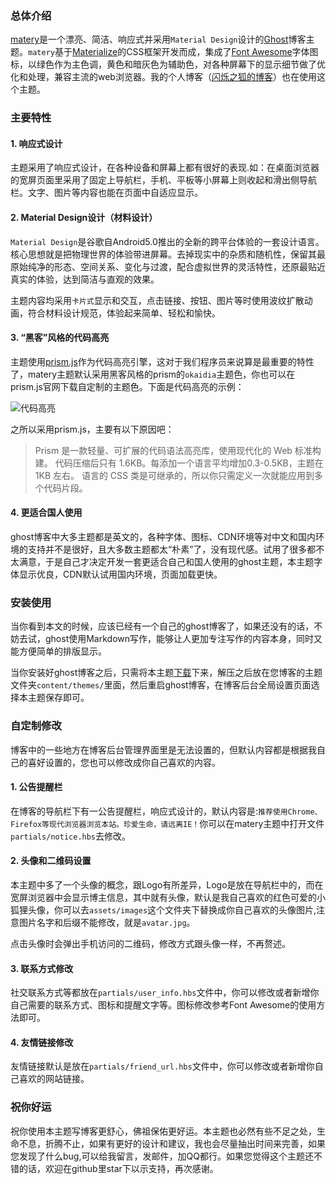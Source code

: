 ### 总体介绍
[matery][1]是一个漂亮、简洁、响应式并采用`Material Design`设计的[Ghost][2]博客主题。`matery`基于[Materialize][3]的CSS框架开发而成，集成了[Font Awesome][4]字体图标，以绿色作为主色调，黄色和暗灰色为辅助色，对各种屏幕下的显示细节做了优化和处理，兼容主流的web浏览器。我的个人博客（[闪烁之狐的博客][5]）也在使用这个主题。

### 主要特性

#### 1. 响应式设计

主题采用了响应式设计，在各种设备和屏幕上都有很好的表现.如：在桌面浏览器的宽屏页面里采用了固定上导航栏，手机、平板等小屏幕上则收起和滑出侧导航栏。文字、图片等内容也能在页面中自适应显示。

#### 2. Material Design设计（材料设计）

`Material Design`是谷歌自Android5.0推出的全新的跨平台体验的一套设计语言。核心思想就是把物理世界的体验带进屏幕。去掉现实中的杂质和随机性，保留其最原始纯净的形态、空间关系、变化与过渡，配合虚拟世界的灵活特性，还原最贴近真实的体验，达到简洁与直观的效果。

主题内容均采用`卡片式`显示和交互，点击链接、按钮、图片等时使用波纹扩散动画，符合材料设计规范，体验起来简单、轻松和愉快。

#### 3. “黑客”风格的代码高亮

主题使用[prism.js][6]作为代码高亮引擎，这对于我们程序员来说算是最重要的特性了，matery主题默认采用黑客风格的prism的`okaidia`主题色，你也可以在prism.js官网下载自定制的主题色。下面是代码高亮的示例：

![代码高亮][7]

之所以采用prism.js，主要有以下原因吧：

> Prism 是一款轻量、可扩展的代码语法高亮库，使用现代化的 Web 标准构建。 代码压缩后只有 1.6KB。每添加一个语言平均增加0.3-0.5KB，主题在 1KB 左右。 语言的 CSS 类是可继承的，所以你只需定义一次就能应用到多个代码片段。

#### 4. 更适合国人使用

ghost博客中大多主题都是英文的，各种字体、图标、CDN环境等对中文和国内环境的支持并不是很好，且大多数主题都太“朴素”了，没有现代感。试用了很多都不太满意，于是自己才决定开发一套更适合自己和国人使用的ghost主题，本主题字体显示优良，CDN默认试用国内环境，页面加载更快。

### 安装使用

当你看到本文的时候，应该已经有一个自己的ghost博客了，如果还没有的话，不妨去试，ghost使用Markdown写作，能够让人更加专注写作的内容本身，同时又能方便简单的排版显示。

当你安装好ghost博客之后，只需将本主题[下载][8]下来，解压之后放在您博客的主题文件夹`content/themes/`里面，然后重启ghost博客，在博客后台全局设置页面选择本主题保存即可。

### 自定制修改

博客中的一些地方在博客后台管理界面里是无法设置的，但默认内容都是根据我自己的喜好设置的，您也可以修改成你自己喜欢的内容。

#### 1. 公告提醒栏

在博客的导航栏下有一公告提醒栏，响应式设计的，默认内容是:`推荐使用Chrome、Firefox等现代浏览器浏览本站。珍爱生命，请远离IE！`你可以在matery主题中打开文件`partials/notice.hbs`去修改。

#### 2. 头像和二维码设置

本主题中多了一个头像的概念，跟Logo有所差异，Logo是放在导航栏中的，而在宽屏浏览器中会显示博主信息，其中就有头像，默认是我自己喜欢的红色可爱的小狐狸头像，你可以去`assets/images`这个文件夹下替换成你自己喜欢的头像图片,注意图片名字和后缀不能修改，就是`avatar.jpg`。

点击头像时会弹出手机访问的二维码，修改方式跟头像一样，不再赘述。

#### 3. 联系方式修改

社交联系方式等都放在`partials/user_info.hbs`文件中，你可以修改或者新增你自己需要的联系方式、图标和提醒文字等。图标修改参考Font Awesome的使用方法即可。

#### 4. 友情链接修改

友情链接默认是放在`partials/friend_url.hbs`文件中，你可以修改或者新增你自己喜欢的网站链接。

### 祝你好运

祝你使用本主题写博客更舒心，佛祖保佑更好运。本主题也必然有些不足之处，生命不息，折腾不止，如果有更好的设计和建议，我也会尽量抽出时间来完善，如果您发现了什么bug,可以给我留言，发邮件，加QQ都行。如果您觉得这个主题还不错的话，欢迎在github里star下以示支持，再次感谢。


  [1]: https://github.com/chenjiayin1990/ghost-matery
  [2]: https://ghost.org/
  [3]: http://materializecss.com/
  [4]: http://fontawesome.io/
  [5]: http://blinkfox.com/
  [6]: http://prismjs.com/
  [7]: http://7xnrn5.com1.z0.glb.clouddn.com/code20151026.png
  [8]: https://github.com/chenjiayin1990/ghost-matery
